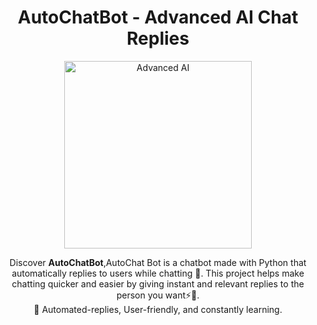 <h1 align="center">AutoChatBot - Advanced AI Chat Replies</h1>
<p align="center">
  <img src="https://media.giphy.com/media/1oF1KAEYvmXBMo6uTS/giphy.gif" alt="Advanced AI" width="300">
</p>
<p align="center">
  Discover <strong>AutoChatBot</strong>,AutoChat Bot is a chatbot made with Python that automatically replies to users while chatting 🤖. This project helps make chatting quicker and easier by giving instant and relevant replies to the person you want⚡💬.
  <br> 
  🚀 Automated-replies, User-friendly, and constantly learning.
</p>
